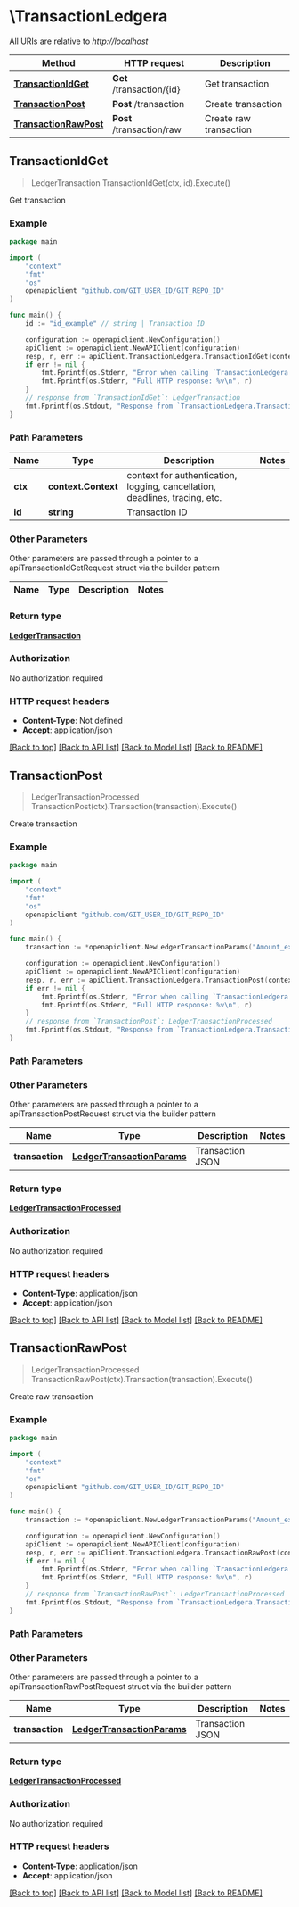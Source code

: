 # \TransactionLedgera

All URIs are relative to *http://localhost*

Method | HTTP request | Description
------------- | ------------- | -------------
[**TransactionIdGet**](TransactionLedgera.md#TransactionIdGet) | **Get** /transaction/{id} | Get transaction
[**TransactionPost**](TransactionLedgera.md#TransactionPost) | **Post** /transaction | Create transaction
[**TransactionRawPost**](TransactionLedgera.md#TransactionRawPost) | **Post** /transaction/raw | Create raw transaction



## TransactionIdGet

> LedgerTransaction TransactionIdGet(ctx, id).Execute()

Get transaction



### Example

```go
package main

import (
    "context"
    "fmt"
    "os"
    openapiclient "github.com/GIT_USER_ID/GIT_REPO_ID"
)

func main() {
    id := "id_example" // string | Transaction ID

    configuration := openapiclient.NewConfiguration()
    apiClient := openapiclient.NewAPIClient(configuration)
    resp, r, err := apiClient.TransactionLedgera.TransactionIdGet(context.Background(), id).Execute()
    if err != nil {
        fmt.Fprintf(os.Stderr, "Error when calling `TransactionLedgera.TransactionIdGet``: %v\n", err)
        fmt.Fprintf(os.Stderr, "Full HTTP response: %v\n", r)
    }
    // response from `TransactionIdGet`: LedgerTransaction
    fmt.Fprintf(os.Stdout, "Response from `TransactionLedgera.TransactionIdGet`: %v\n", resp)
}
```

### Path Parameters


Name | Type | Description  | Notes
------------- | ------------- | ------------- | -------------
**ctx** | **context.Context** | context for authentication, logging, cancellation, deadlines, tracing, etc.
**id** | **string** | Transaction ID | 

### Other Parameters

Other parameters are passed through a pointer to a apiTransactionIdGetRequest struct via the builder pattern


Name | Type | Description  | Notes
------------- | ------------- | ------------- | -------------


### Return type

[**LedgerTransaction**](LedgerTransaction.md)

### Authorization

No authorization required

### HTTP request headers

- **Content-Type**: Not defined
- **Accept**: application/json

[[Back to top]](#) [[Back to API list]](../README.md#documentation-for-api-endpoints)
[[Back to Model list]](../README.md#documentation-for-models)
[[Back to README]](../README.md)


## TransactionPost

> LedgerTransactionProcessed TransactionPost(ctx).Transaction(transaction).Execute()

Create transaction



### Example

```go
package main

import (
    "context"
    "fmt"
    "os"
    openapiclient "github.com/GIT_USER_ID/GIT_REPO_ID"
)

func main() {
    transaction := *openapiclient.NewLedgerTransactionParams("Amount_example", "Currency_example", "TransactionId_example", "TransactionProcess_example", "TransactionType_example") // LedgerTransactionParams | Transaction JSON

    configuration := openapiclient.NewConfiguration()
    apiClient := openapiclient.NewAPIClient(configuration)
    resp, r, err := apiClient.TransactionLedgera.TransactionPost(context.Background()).Transaction(transaction).Execute()
    if err != nil {
        fmt.Fprintf(os.Stderr, "Error when calling `TransactionLedgera.TransactionPost``: %v\n", err)
        fmt.Fprintf(os.Stderr, "Full HTTP response: %v\n", r)
    }
    // response from `TransactionPost`: LedgerTransactionProcessed
    fmt.Fprintf(os.Stdout, "Response from `TransactionLedgera.TransactionPost`: %v\n", resp)
}
```

### Path Parameters



### Other Parameters

Other parameters are passed through a pointer to a apiTransactionPostRequest struct via the builder pattern


Name | Type | Description  | Notes
------------- | ------------- | ------------- | -------------
 **transaction** | [**LedgerTransactionParams**](LedgerTransactionParams.md) | Transaction JSON | 

### Return type

[**LedgerTransactionProcessed**](LedgerTransactionProcessed.md)

### Authorization

No authorization required

### HTTP request headers

- **Content-Type**: application/json
- **Accept**: application/json

[[Back to top]](#) [[Back to API list]](../README.md#documentation-for-api-endpoints)
[[Back to Model list]](../README.md#documentation-for-models)
[[Back to README]](../README.md)


## TransactionRawPost

> LedgerTransactionProcessed TransactionRawPost(ctx).Transaction(transaction).Execute()

Create raw transaction



### Example

```go
package main

import (
    "context"
    "fmt"
    "os"
    openapiclient "github.com/GIT_USER_ID/GIT_REPO_ID"
)

func main() {
    transaction := *openapiclient.NewLedgerTransactionParams("Amount_example", "Currency_example", "TransactionId_example", "TransactionProcess_example", "TransactionType_example") // LedgerTransactionParams | Transaction JSON

    configuration := openapiclient.NewConfiguration()
    apiClient := openapiclient.NewAPIClient(configuration)
    resp, r, err := apiClient.TransactionLedgera.TransactionRawPost(context.Background()).Transaction(transaction).Execute()
    if err != nil {
        fmt.Fprintf(os.Stderr, "Error when calling `TransactionLedgera.TransactionRawPost``: %v\n", err)
        fmt.Fprintf(os.Stderr, "Full HTTP response: %v\n", r)
    }
    // response from `TransactionRawPost`: LedgerTransactionProcessed
    fmt.Fprintf(os.Stdout, "Response from `TransactionLedgera.TransactionRawPost`: %v\n", resp)
}
```

### Path Parameters



### Other Parameters

Other parameters are passed through a pointer to a apiTransactionRawPostRequest struct via the builder pattern


Name | Type | Description  | Notes
------------- | ------------- | ------------- | -------------
 **transaction** | [**LedgerTransactionParams**](LedgerTransactionParams.md) | Transaction JSON | 

### Return type

[**LedgerTransactionProcessed**](LedgerTransactionProcessed.md)

### Authorization

No authorization required

### HTTP request headers

- **Content-Type**: application/json
- **Accept**: application/json

[[Back to top]](#) [[Back to API list]](../README.md#documentation-for-api-endpoints)
[[Back to Model list]](../README.md#documentation-for-models)
[[Back to README]](../README.md)

